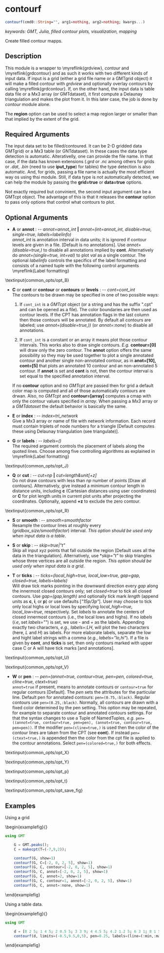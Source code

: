 # contourf

```julia
contourf(cmd0::String="", arg1=nothing, arg2=nothing; kwargs...)
```

*keywords: GMT, Julia, filled contour plots, visualization, mapping*

Create filled contour mapps.

Description
-----------

This module is a wrapper to \myreflink{grdview}, *contour* and \myreflink{grdcontour} and as such it works with two different kinds of input data. If input is a grid (either a grid file name or a GMTgrid object) it will make a filled contour with *grdview* and optionally  overlay contours by calling \myreflink{grdcontour}. If, on the other hand, the input data is table data file or a Mx3 array (or GMTdataset), it first compute a Delaunay triangulation and makes the plot from it. In this later case, the job is done by *contour* module alone.

The **region** option can be used to select a map region larger or smaller than that implied by the extent of the grid. 

Required Arguments
------------------

The input data set to be filled/contoured. It can be 2-D gridded data GMTgrid) or a Mx3 table (or GNTdataset). In these cases
the data type detection is automatic. Alterativelly, one can provide the file name. In that case, if the data has
known extensions (*.grd* or *.nc* among others for grids or *.dat*, *.bin* (need to use **iput_type**) for tables) the
type detection is also automatic. And, for grids, passing a file name is actually the most efficient way os using thsi module.
Still, if data type is not automatically detected, we can help the module by passing the **grid=true** or **data=true**
options.

Not exactly required but convinient, the second input argument can be a GMTcpt object. The advantage of this is that it
releases the **contour** option to pass only options that control what contours to plot.

Optional Arguments
------------------

- **A** or **annot** : -- *annot=annot\_int* **|** *annot=(int=annot\_int, disable=true, single=true, labels=labelinfo)*\
   *annot\_int* is annotation interval in data units; it is ignored if contour levels are given in a file.
   [Default is no annotations]. Use *annot=(disable=true,)* to disable all annotations implied by **cont**.
   Alternatively do *annot=(single=true, int=val)* to plot *val* as a single contour. The optional *labelinfo* controls the specifics of the label formatting and consists of a named tuple with the following control arguments \myreflink{Label formatting}

\textinput{common_opts/opt_B}

- **C** or **cont** or **contour** or **contours** or **levels** : -- *cont=cont\_int*\
   The contours to be drawn may be specified in one of two possible ways:

   1. If ``cont_int`` is a *GMTcpt* object (or a string and has the suffix ".cpt" and can be opened as a file).
      The color boundaries are then used as contour levels. If the CPT has annotation flags in the
      last column then those contours will be annotated. By default all contours are labeled;
      use *annot=(disable=true,))* (or *annot=:none*) to disable all annotations.

   2. If ``cont_int`` is a constant or an array it means plot those contour intervals. This works also to draw
      single contours. *E.g.* **contour=[0]** will draw only the zero contour. The **annot** option offers the same
	   possibility so they may be used together to plot a single annotated contour and another single non-annotated contour,
	   as in **anot=[10], cont=[5]** that plots an annotated 10 contour and an non-annotated 5 contour. If **annot** is set
	   and **cont** is not, then the contour interval is set equal to the specified annotation interval.

	If no **contour** option and no *GMTcpt* are passed then for grid a default color map is computed and all of
	those automatically contours are drwan. Also, no *GMTcpt* and **contour=[array]** computes a cmap with only the
	contour values specified in *array*. When passing a *Mx3* array or a *GMTdataset* the default behavior is
	basically the same.

- **E** or **index** : -- *index=tri_network*\
   Give a Mx3 array or name of file with network information. Each record must contain triplets of node numbers for
   a triangle [Default computes these using Delaunay triangulation (see triangulate)].

- **G** or **labels** : -- *labels=()*\
   The required argument controls the placement of labels along the quoted lines. Choose among five
   controlling algorithms as explained in \myreflink{Label formatting}

\textinput{common_opts/opt_J}

- **Q** or **cut** : -- *cut=np* **|** *cut=length&unit[+z]*\
   Do not draw contours with less than *np* number of points [Draw all contours]. Alternatively, give
   instead a minimum contour length in distance units, including **c** (Cartesian distances using user
   coordinates) or **C** for plot length units in current plot units after projecting the coordinates.
   Optionally, append **+z** to exclude the zero contour.

\textinput{common_opts/opt_R}

- **S** or **smooth** : -- *smooth=smoothfactor*\
   Resample the contour lines at roughly every (*gridbox\_size/smoothfactor*) interval.
   *This option should be used only when input data is a table*.

- **S** or **skip** : -- *skip=true|"t"*\
   Skip all input xyz points that fall outside the region [Default uses all the data in the triangulation].
   Alternatively, use **skip="t"* to skip triangles whose three vertices are all outside the region.
   *This option should be used only when input data is a grid*.

- **T** or **ticks** : -- *ticks=(local\_high=true, local\_low=true, gap=gap, closed=true, labels=labels)*\
   Will draw tick marks pointing in the downward direction every *gap* along the innermost closed contours only;
   set *closed=true* to tick all closed contours. Use *gap=(gap,length)* and optionally tick mark *length*
   (append units as **c**, **i**, or **p**) or use defaults [*"15p/3p"*]. User may choose to tick only local
   highs or local lows by specifying *local\_high=true*, *local\_low=true*, respectively. Set *labels* to
   annotate the centers of closed innermost contours (i.e., the local lows and highs). If no *labels* (*i.e*,
   set *labels=""*) is set, we use - and + as the labels. Appending exactly two characters, *e.g.*, *labels=:LH*,
   will plot the two characters (here, *L* and *H*) as labels. For more elaborate labels, separate the low and hight
   label strings with a comma (*e.g.*, *labels="lo,hi"*). If a file is given by **cont**, and **ticks** is set,
   then only contours marked with upper case C or A will have tick marks [and annotations].

\textinput{common_opts/opt_U}

\textinput{common_opts/opt_V}

- **W** or **pen** : -- *pen=(annot=true, contour=true, pen=pen, colored=true, cline=true, ctext=true)*\
   ``annot=true`` if present, means to annotate contours or ``contour=true`` for regular contours [Default].
   The *pen* sets the attributes for the particular line. Default pen for annotated contours: ``pen=(0.75,:black)``.
   Regular contours use ``pen=(0.25,:black)``. Normally, all contours are drawn with a fixed color determined by
   the pen setting. This option may be repeated, for example to separate contour and annotated contours settings.
   For that the syntax changes to use a Tuple of NamedTuples, *e.g.*  ``pen=((annot=true, contour=true, pen=pen), (annot=true, contour=true, pen=pen))``. If the modifier ``pen=(cline=true,)`` is used then the color of the contour lines are taken from the CPT (see **cont**). If instead ``pen=(ctext=true,)`` is appended then the color from the cpt file is applied to the contour annotations. Select ``pen=(colored=true,)`` for both effects.

\textinput{common_opts/opt_X}

\textinput{common_opts/opt_Y}

\textinput{common_opts/opt_p}

\textinput{common_opts/opt_t}

\textinput{common_opts/opt_save_fig}

Examples
--------

Using a grid

\begin{examplefig}{}
```julia
using GMT

	G = GMT.peaks();
	C = makecpt(T=(-7,9,2));

	contourf(G, show=1)
	contourf(G, C=[-2, 0, 2, 5], show=1)
	contourf(G, C, contour=[-2, 0, 2, 5], show=1)
	contourf(G, C, annot=[-2, 0, 2, 5], show=1)
	contourf(G, C, annot=2, show=1)
	contourf(G, C, contour=1, annot=[-2, 0, 2, 5], show=1)
	contourf(G, C, annot=:none, show=1)
```
\end{examplefig}

Using a table data.

\begin{examplefig}{}
```julia
using GMT

	d = [0 2 5; 1 4 5; 2 0.5 5; 3 3 9; 4 4.5 5; 4.2 1.2 5; 6 3 1; 8 1 5; 9 4.5 5];
	contourf(d, limits=(-0.5,9.5,0,5), pen=0.25, labels=(line=(:min,:max),), show=1)
```
\end{examplefig}